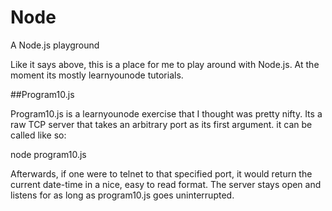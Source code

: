 # Node

A Node.js playground

Like it says above, this is a place for me to play around with Node.js. 
At the moment its mostly learnyounode tutorials. 

##Program10.js

Program10.js is a learnyounode exercise that I thought was pretty nifty.
Its a raw TCP server that takes an arbitrary port as its first argument.
it can be called like so:

node program10.js <port>

Afterwards, if one were to telnet to that specified port, it would return
the current date-time in a nice, easy to read format. The server stays 
open and listens for as long as program10.js goes uninterrupted.
